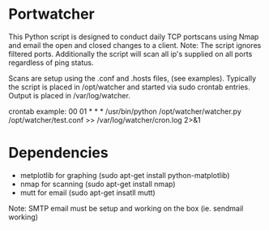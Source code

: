 # Portwatcher
This Python script is designed to conduct daily TCP portscans using Nmap and email the open and closed changes to a client. Note: The script ignores filtered ports. Additionally the script will scan all ip's supplied on all ports regardless of ping status.

Scans are setup using the .conf and .hosts files, (see examples).
Typically the script is placed in /opt/watcher and started via sudo crontab entries. 
Output is placed in /var/log/watcher.

crontab example:
00 01 * * * /usr/bin/python /opt/watcher/watcher.py /opt/watcher/test.conf >> /var/log/watcher/cron.log 2>&1

# Dependencies

  - metplotlib for graphing (sudo apt-get install python-matplotlib)
  - nmap for scanning (sudo apt-get install nmap)
  - mutt for email (sudo apt-get insatll mutt)

Note: SMTP email must be setup and working on the box (ie. sendmail working)
